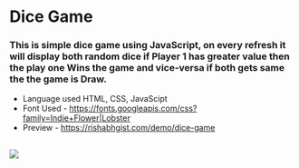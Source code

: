 # Dice Game 
### This is simple dice game using JavaScript, on every refresh it will display both random dice if Player 1 has greater value then the play one Wins the game and vice-versa if both gets same the the game is Draw.
* Language used HTML, CSS, JavaScipt
* Font Used - https://fonts.googleapis.com/css?family=Indie+Flower|Lobster
* Preview - https://rishabhgist.com/demo/dice-game
## 
<img src="https://rishabhgist.com/demo/dice-game/dice.jpg">
